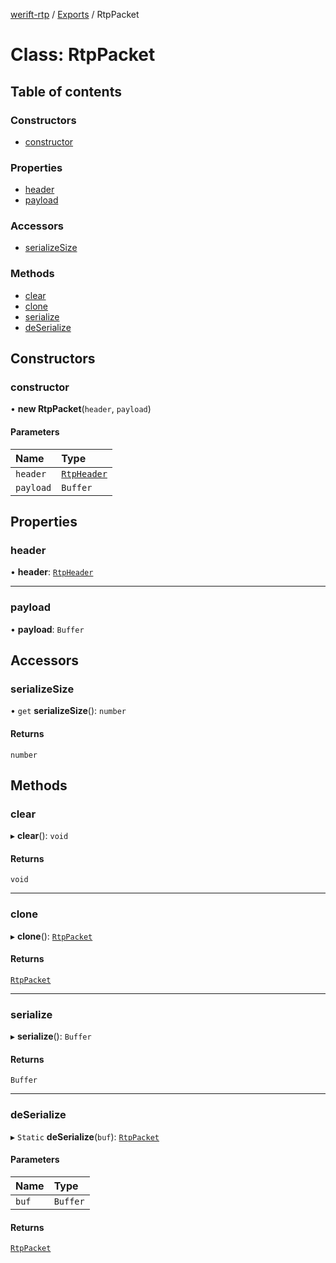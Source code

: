 [werift-rtp](../README.md) / [Exports](../modules.md) / RtpPacket

# Class: RtpPacket

## Table of contents

### Constructors

- [constructor](RtpPacket.md#constructor)

### Properties

- [header](RtpPacket.md#header)
- [payload](RtpPacket.md#payload)

### Accessors

- [serializeSize](RtpPacket.md#serializesize)

### Methods

- [clear](RtpPacket.md#clear)
- [clone](RtpPacket.md#clone)
- [serialize](RtpPacket.md#serialize)
- [deSerialize](RtpPacket.md#deserialize)

## Constructors

### constructor

• **new RtpPacket**(`header`, `payload`)

#### Parameters

| Name | Type |
| :------ | :------ |
| `header` | [`RtpHeader`](RtpHeader.md) |
| `payload` | `Buffer` |

## Properties

### header

• **header**: [`RtpHeader`](RtpHeader.md)

___

### payload

• **payload**: `Buffer`

## Accessors

### serializeSize

• `get` **serializeSize**(): `number`

#### Returns

`number`

## Methods

### clear

▸ **clear**(): `void`

#### Returns

`void`

___

### clone

▸ **clone**(): [`RtpPacket`](RtpPacket.md)

#### Returns

[`RtpPacket`](RtpPacket.md)

___

### serialize

▸ **serialize**(): `Buffer`

#### Returns

`Buffer`

___

### deSerialize

▸ `Static` **deSerialize**(`buf`): [`RtpPacket`](RtpPacket.md)

#### Parameters

| Name | Type |
| :------ | :------ |
| `buf` | `Buffer` |

#### Returns

[`RtpPacket`](RtpPacket.md)
